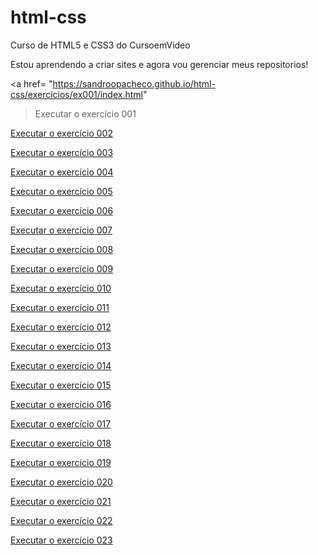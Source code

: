 # html-css
 Curso de HTML5 e CSS3 do CursoemVideo

Estou aprendendo a criar sites e agora vou gerenciar meus repositorios!

<a href= "https://sandroopacheco.github.io/html-css/exercicios/ex001/index.html"
>Executar o exercício 001</a>

<a href= "https://sandroopacheco.github.io/html-css/exercicios/ex002/index.html">Executar o exercício 002</a>

<a href= "https://sandroopacheco.github.io/html-css/exercicios/ex003/index.html">Executar o exercício 003</a>

<a href= "https://sandroopacheco.github.io/html-css/exercicios/ex004/index.html">Executar o exercício 004</a>

<a href= "https://sandroopacheco.github.io/html-css/exercicios/ex005/index.html">Executar o exercício 005</a>

<a href= "https://sandroopacheco.github.io/html-css/exercicios/ex006/index.html">Executar o exercício 006</a>

<a href= "https://sandroopacheco.github.io/html-css/exercicios/ex007/index.html">Executar o exercício 007</a>

<a href= "https://sandroopacheco.github.io/html-css/exercicios/ex008/index.html">Executar o exercício 008</a>

<a href= "https://sandroopacheco.github.io/html-css/exercicios/ex009/index.html">Executar o exercício 009</a>

<a href= "https://sandroopacheco.github.io/html-css/exercicios/ex010/index.html">Executar o exercício 010</a>

<a href= "https://sandroopacheco.github.io/html-css/exercicios/ex011/index.html">Executar o exercício 011</a>

<a href= "https://sandroopacheco.github.io/html-css/exercicios/ex012/index.html">Executar o exercício 012</a>

<a href= "https://sandroopacheco.github.io/html-css/exercicios/ex013/index.html">Executar o exercício 013</a>

<a href= "https://sandroopacheco.github.io/html-css/exercicios/ex014/index.html">Executar o exercício 014</a>

<a href= "https://sandroopacheco.github.io/html-css/exercicios/ex015/index.html">Executar o exercício 015</a>

<a href= "https://sandroopacheco.github.io/html-css/exercicios/ex016/index.html">Executar o exercício 016</a>

<a href= "https://sandroopacheco.github.io/html-css/exercicios/ex017/index.html">Executar o exercício 017</a>

<a href= "https://sandroopacheco.github.io/html-css/exercicios/ex018/index.html">Executar o exercício 018</a>

<a href= "https://sandroopacheco.github.io/html-css/exercicios/ex019/index.html">Executar o exercício 019</a>

<a href= "https://sandroopacheco.github.io/html-css/exercicios/ex020/index.html">Executar o exercício 020</a>

<a href= "https://sandroopacheco.github.io/html-css/exercicios/ex021/index.html">Executar o exercício 021</a>

<a href= "https://sandroopacheco.github.io/html-css/exercicios/ex022/index.html">Executar o exercício 022</a>

<a href= "https://sandroopacheco.github.io/html-css/exercicios/ex023/index.html">Executar o exercício 023</a>
